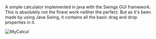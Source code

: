 A simple calculator implemented in java with the Swings GUI framework.
This is absolutely not the finest work neither the perfect. But as it's been made by using Java Swing, it contains all the basic drag and drop properties in it.


![MyCalcul](https://user-images.githubusercontent.com/89389248/149169285-da0446cf-8c7e-461d-8d48-8b6af2ab3490.JPG)
